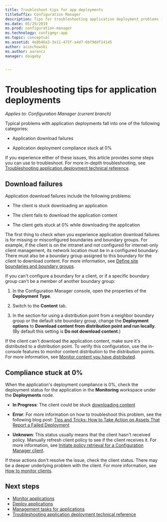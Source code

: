 ```yaml
---
title: Troubleshoot tips for app deployments
titleSuffix: Configuration Manager
description: Tips for troubleshooting application deployment problems in Configuration Manager
ms.date: 05/29/2019
ms.prod: configuration-manager
ms.technology: configmgr-app
ms.topic: conceptual
ms.assetid: 4e8b46a3-3e11-475f-a4d7-6bf9ddf14145
author: aczechowski
ms.author: aaroncz
manager: dougeby


---
```


# Troubleshooting tips for application deployments

*Applies to: Configuration Manager (current branch)*

Typical problems with application deployments fall into one of the following categories:

- Application download failures

- Application deployment compliance stuck at 0%

If you experience either of these issues, this article provides some steps you can use to troubleshoot. For more in-depth troubleshooting, see [Troubleshooting application deployment technical reference](/sccm/apps/understand/app-deployment-technical-reference).


## Download failures

Application download failures include the following problems:

- The client is stuck downloading an application

- The client fails to download the application content

- The client gets stuck at 0% while downloading the application

The first thing to check when you experience application download failures is for missing or misconfigured boundaries and boundary groups. For example, if the client is on the intranet and not configured for internet-only client management, its network location must be in a configured boundary. There must also be a boundary group assigned to this boundary for the client to download content. For more information, see [Define site boundaries and boundary groups](/sccm/core/servers/deploy/configure/define-site-boundaries-and-boundary-groups).

If you can't configure a boundary for a client, or if a specific boundary group can't be a member of another boundary group:

1. In the Configuration Manager console, open the properties of the **Deployment Type**.  

1. Switch to the **Content** tab.

1. In the section for using a distribution point from a neighbor boundary group or the default site boundary group, change the **Deployment options** to **Download content from distribution point and run locally**. (By default this setting is **Do not download content**.)

If the client can't download the application content, make sure it's distributed to a distribution point. To verify this configuration, use the in-console features to monitor content distribution to the distribution points. For more information, see [Monitor content you have distributed](/sccm/core/servers/deploy/configure/monitor-content-you-have-distributed).  


## Compliance stuck at 0%

When the application's deployment compliance is 0%, check the deployment status for the application in the **Monitoring** workspace under the **Deployments** node.

- **In Progress**: The client could be stuck [downloading content](#download-failures)

- **Error**: For more information on how to troubleshoot this problem, see the following blog post: [Tips and Tricks: How to Take Action on Assets That Report a Failed Deployment](https://techcommunity.microsoft.com/t5/Configuration-Manager-Archive/Tips-and-Tricks-How-to-Take-Action-on-Assets-That-Report-a/ba-p/273019)

- **Unknown**: This status usually means that the client hasn't received policy. Manually refresh client policy to see if the client receives it. For more information, see [Initiate policy retrieval for a Configuration Manager client](/sccm/core/clients/manage/manage-clients#BKMK_PolicyRetrieval).
  
If these actions don't resolve the issue, check the client status. There may be a deeper underlying problem with the client. For more information, see [How to monitor clients](/sccm/core/clients/manage/monitor-clients).


## Next steps

- [Monitor applications](/sccm/apps/deploy-use/monitor-applications-from-the-console)
- [Deploy applications](/sccm/apps/deploy-use/deploy-applications)
- [Management tasks for applications](/sccm/apps/deploy-use/management-tasks-applications)
- [Troubleshooting application deployment technical reference](/sccm/apps/understand/app-deployment-technical-reference)
